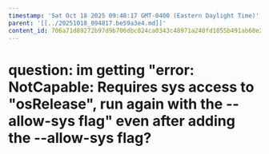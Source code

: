 ```yaml
---
timestamp: 'Sat Oct 18 2025 09:48:17 GMT-0400 (Eastern Daylight Time)'
parent: '[[../20251018_094817.be59a3e4.md]]'
content_id: 706a71d89272b97d9b706dbc024ca0343c48971a240fd1055b491ab60e2022f2
---
```


# question: im getting "**error**: NotCapable: Requires sys access to "osRelease", run again with the --allow-sys flag" even after adding the --allow-sys flag?
